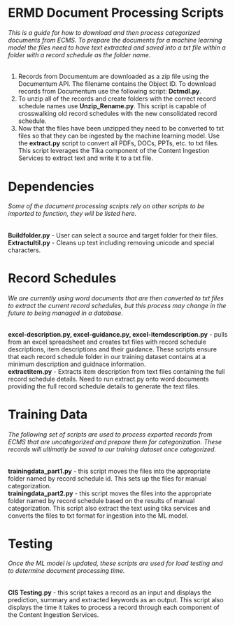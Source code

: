 # ERMD Document Processing Scripts

###### This is a guide for how to download and then process categorized documents from ECMS. To prepare the documents for a machine learning model the files need to have text extracted and saved into a txt file within a folder with a record schedule as the folder name.

1. Records from Documentum are downloaded as a zip file using the Documentum API. The filename contains the Object ID. To download records from Documentum use the following script: **Dctmdl.py**.
2. To unzip all of the records and create folders with the correct record schedule names use **Unzip_Rename.py**. This script is capable of crosswalking old record schedules with the new consolidated record schedule.
3. Now that the files have been unzipped they need to be converted to txt files so that they can be ingested by the machine learning model. Use the **extract.py** script to convert all PDFs, DOCs, PPTs, etc. to txt files. This script leverages the Tika component of the Content Ingestion Services to extract text and write it to a txt file.

# Dependencies
###### Some of the document processing scripts rely on other scripts to be imported to function, they will be listed here.
**Buildfolder.py** - User can select a source and target folder for their files.<br />
**Extractultil.py** - Cleans up text including removing unicode and special characters.

# Record Schedules
###### We are currently using word documents that are then converted to txt files to extract the current record schedules, but this process may change in the future to being managed in a database.
**excel-description.py, excel-guidance.py, excel-itemdescription.py** - pulls from an excel spreadsheet and creates txt files with record schedule descriptions, item descriptions and their guidance. These scripts ensure that each record schedule folder in our training dataset contains at a minimum description and guidnace information.<br />
**extractitem.py** - Extracts item description from text files containing the full record schedule details. Need to run extract.py onto word documents providing the full record schedule details to generate the text files.<br />

# Training Data
###### The following set of scripts are used to process exported records from ECMS that are uncategorized and prepare them for categorization. These records will ultimatly be saved to our training dataset once categorized.
**trainingdata_part1.py** - this script moves the files into the appropriate folder named by record schedule id. This sets up the files for manual categorization.<br />
**trainingdata_part2.py** - this script moves the files into the appropriate folder named by record schedule based on the results of manual categorization. This script also extract the text using tika services and converts the files to txt format for ingestion into the ML model.

# Testing
###### Once the ML model is updated, these scripts are used for load testing and to determine document processing time.
**CIS Testing.py** - this script takes a record as an input and displays the prediction, summary and extracted keywords as an output. This script also displays the time it takes to process a record through each component of the Content Ingestion Services.<br />
